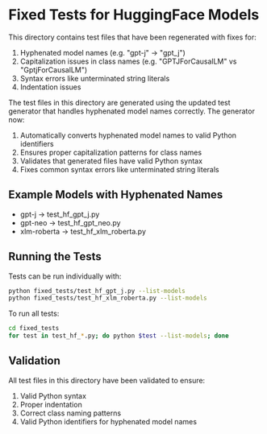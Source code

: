 # Fixed Tests for HuggingFace Models

This directory contains test files that have been regenerated with fixes for:

1. Hyphenated model names (e.g. "gpt-j" → "gpt_j")
2. Capitalization issues in class names (e.g. "GPTJForCausalLM" vs "GptjForCausalLM")
3. Syntax errors like unterminated string literals
4. Indentation issues

The test files in this directory are generated using the updated test generator
that handles hyphenated model names correctly. The generator now:

1. Automatically converts hyphenated model names to valid Python identifiers
2. Ensures proper capitalization patterns for class names
3. Validates that generated files have valid Python syntax
4. Fixes common syntax errors like unterminated string literals

## Example Models with Hyphenated Names

- gpt-j → test_hf_gpt_j.py
- gpt-neo → test_hf_gpt_neo.py
- xlm-roberta → test_hf_xlm_roberta.py

## Running the Tests

Tests can be run individually with:

```bash
python fixed_tests/test_hf_gpt_j.py --list-models
python fixed_tests/test_hf_xlm_roberta.py --list-models
```

To run all tests:

```bash
cd fixed_tests
for test in test_hf_*.py; do python $test --list-models; done
```

## Validation

All test files in this directory have been validated to ensure:

1. Valid Python syntax
2. Proper indentation
3. Correct class naming patterns
4. Valid Python identifiers for hyphenated model names
